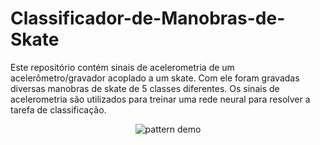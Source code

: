 # Classificador-de-Manobras-de-Skate

Este repositório contém sinais de acelerometria de um acelerômetro/gravador acoplado a um skate. Com ele foram gravadas diversas manobras de skate de 5 classes diferentes. Os sinais de acelerometria são utilizados para treinar uma rede neural para resolver a tarefa de classificação.

<p align="center">
<img alt="pattern demo" src="https://www.researchgate.net/profile/Thais-Russomano/publication/322395537/figure/fig1/AS:586392514076673@1516818278956/a-Direction-of-linear-acceleration-axis-b-Classes-NOLLIE-NSHOV-FLIP-SHOV_W640.jpg">
</p>

